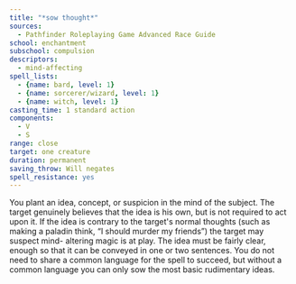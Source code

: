 ```yaml
---
title: "*sow thought*"
sources:
  - Pathfinder Roleplaying Game Advanced Race Guide
school: enchantment
subschool: compulsion
descriptors:
  - mind-affecting
spell_lists:
  - {name: bard, level: 1}
  - {name: sorcerer/wizard, level: 1}
  - {name: witch, level: 1}
casting_time: 1 standard action
components:
  - V
  - S
range: close
target: one creature
duration: permanent
saving_throw: Will negates
spell_resistance: yes
---
```


You plant an idea, concept, or suspicion in the mind of the subject. The target genuinely believes that the idea is his own, but is not required to act upon it. If the idea is contrary to the target's normal thoughts (such as making a paladin think, “I should murder my friends”) the target may suspect mind- altering magic is at play. The idea must be fairly clear, enough so that it can be conveyed in one or two sentences. You do not need to share a common language for the spell to succeed, but without a common language you can only sow the most basic rudimentary ideas.